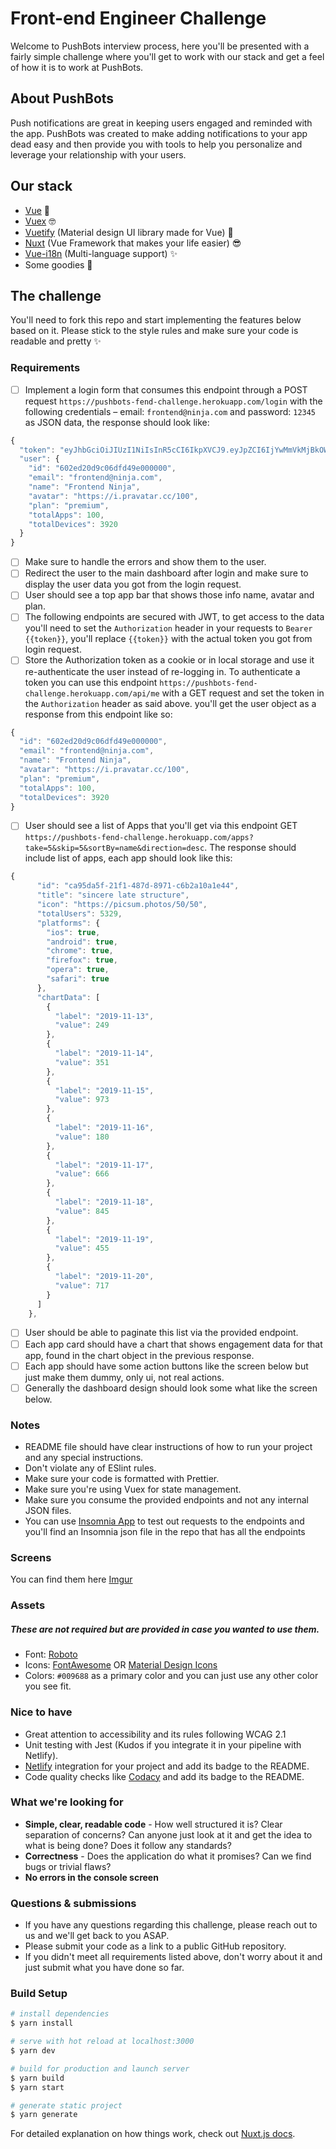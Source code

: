 # Front-end Engineer Challenge

Welcome to PushBots interview process, here you'll be presented with a fairly simple challenge where you'll get to work with our stack and get a feel of how it is to work at PushBots.

## About PushBots
Push notifications are great in keeping users engaged and reminded with the app. PushBots was created to make adding notifications to your app dead easy and then provide you with tools to help you personalize and leverage your relationship with your users.

## Our stack
- [Vue](https://vuejs.org/) 🚀
- [Vuex](https://vuex.vuejs.org/) 🤓
- [Vuetify](http://vuetifyjs.com/) (Material design UI library made for Vue) 🎨
- [Nuxt](https://nuxtjs.org/) (Vue Framework that makes your life easier) 😎
- [Vue-i18n](https://kazupon.github.io/vue-i18n/) (Multi-language support) ✨
- Some goodies 🎁

## The challenge

You'll need to fork this repo and start implementing the features below based on it.
Please stick to the style rules and make sure your code is readable and pretty ✨

### Requirements

- [ ] Implement a login form that consumes this endpoint through a POST request `https://pushbots-fend-challenge.herokuapp.com/login` with the following credentials – email: `frontend@ninja.com` and password: `12345` as JSON data, the response should look like: 

```js
{
  "token": "eyJhbGciOiJIUzI1NiIsInR5cCI6IkpXVCJ9.eyJpZCI6IjYwMmVkMjBkOWMwNmRmZDQ5ZTAwMDAwMCIsImlhdCI6MTU3NDI0MzI2NywiZXhwIjoxNTc0MjU0MDY3fQ.kcaHD6m2seyKo27LeDHI-WpBAHl-c4awSIY3mEg2vQE",
  "user": {
    "id": "602ed20d9c06dfd49e000000",
    "email": "frontend@ninja.com",
    "name": "Frontend Ninja",
    "avatar": "https://i.pravatar.cc/100",
    "plan": "premium",
    "totalApps": 100,
    "totalDevices": 3920
  }
}
```
- [ ] Make sure to handle the errors and show them to the user.
- [ ] Redirect the user to the main dashboard after login and make sure to display the user data you got from the login request.  
- [ ] User should see a top app bar that shows those info name, avatar and plan.
- [ ] The following endpoints are secured with JWT, to get access to the data you'll need to set the `Authorization` header in your requests to `Bearer {{token}}`, you'll replace `{{token}}` with the actual token you got from login request.
- [ ] Store the Authorization token as a cookie or in local storage and use it re-authenticate the user instead of re-logging in. To authenticate a token you can use this endpoint `https://pushbots-fend-challenge.herokuapp.com/api/me` with a GET request and set the token in the `Authorization` header as said above. you'll get the user object as a response from this endpoint like so:
```js
{
  "id": "602ed20d9c06dfd49e000000",
  "email": "frontend@ninja.com",
  "name": "Frontend Ninja",
  "avatar": "https://i.pravatar.cc/100",
  "plan": "premium",
  "totalApps": 100,
  "totalDevices": 3920
}
```
- [ ] User should see a list of Apps that you'll get via this endpoint GET `https://pushbots-fend-challenge.herokuapp.com/apps?take=5&skip=5&sortBy=name&direction=desc`. The response should include list of apps, each app should look like this: 

```js
{
      "id": "ca95da5f-21f1-487d-8971-c6b2a10a1e44",
      "title": "sincere late structure",
      "icon": "https://picsum.photos/50/50",
      "totalUsers": 5329,
      "platforms": {
        "ios": true,
        "android": true,
        "chrome": true,
        "firefox": true,
        "opera": true,
        "safari": true
      },
      "chartData": [
        {
          "label": "2019-11-13",
          "value": 249
        },
        {
          "label": "2019-11-14",
          "value": 351
        },
        {
          "label": "2019-11-15",
          "value": 973
        },
        {
          "label": "2019-11-16",
          "value": 180
        },
        {
          "label": "2019-11-17",
          "value": 666
        },
        {
          "label": "2019-11-18",
          "value": 845
        },
        {
          "label": "2019-11-19",
          "value": 455
        },
        {
          "label": "2019-11-20",
          "value": 717
        }
      ]
    },
```
- [ ] User should be able to paginate this list via the provided endpoint.
- [ ] Each app card should have a chart that shows engagement data for that app, found in the chart object in the previous response.
- [ ] Each app should have some action buttons like the screen below but just make them dummy, only ui, not real actions.
- [ ] Generally the dashboard design should look some what like the screen below.

### Notes

- README file should have clear instructions of how to run your project and any special instructions.
- Don't violate any of ESlint rules.
- Make sure your code is formatted with Prettier.
- Make sure you're using Vuex for state management.
- Make sure you consume the provided endpoints and not any internal JSON files.
- You can use [Insomnia App](https://insomnia.rest/) to test out requests to the endpoints and you'll find an Insomnia json file in the repo that has all the endpoints

### Screens

You can find them here [Imgur](https://imgur.com/a/QggfTA7)

### Assets
##### These are not required but are provided in case you wanted to use them.
- Font: [Roboto](https://fonts.google.com/specimen/Roboto)
- Icons: [FontAwesome](https://fontawesome.com/icons) OR [Material Design Icons](https://materialdesignicons.com/)
- Colors: `#009688` as a primary color and you can just use any other color you see fit.


### Nice to have

- Great attention to accessibility and its rules following WCAG 2.1
- Unit testing with Jest (Kudos if you integrate it in your pipeline with Netlify).
- [Netlify](https://netlify.com/) integration for your project and add its badge to the README.
- Code quality checks like [Codacy](https://www.codacy.com/) and add its badge to the README.

### What we're looking for

- **Simple, clear, readable code** - How well structured it is? Clear separation of concerns? Can anyone just look at it and get the idea to what is being done? Does it follow any standards?
- **Correctness** - Does the application do what it promises? Can we find bugs or trivial flaws?
- **No errors in the console screen** 

### Questions & submissions

- If you have any questions regarding this challenge, please reach out to us and we'll get back to you ASAP.
- Please submit your code as a link to a public GitHub repository.
- If you didn't meet all requirements listed above, don't worry about it and just submit what you have done so far.

### Build Setup

``` bash
# install dependencies
$ yarn install

# serve with hot reload at localhost:3000
$ yarn dev

# build for production and launch server
$ yarn build
$ yarn start

# generate static project
$ yarn generate
```

For detailed explanation on how things work, check out [Nuxt.js docs](https://nuxtjs.org).

